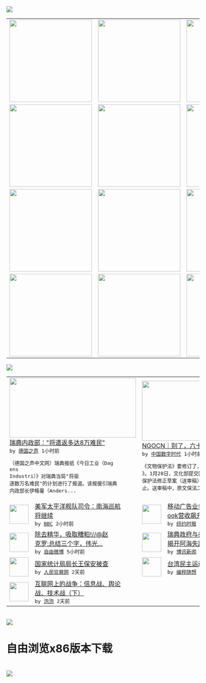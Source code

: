 

<a href="https://github.com/greatfire/z/raw/master/FreeBrowser.apk"><img src="https://raw.githubusercontent.com/greatfire/wiki/master/x/header.png" /></a><table><tr><td width="262" align="center" valign="center"><a href="https://github.com/greatfire/wiki/wiki/nyt" title="纽约时报中文网 国际纵览"><img src="https://raw.githubusercontent.com/greatfire/wiki/master/x/nyt_flag.png" width="215"/></a></td><td width="262" align="center" valign="center"><a href="https://github.com/greatfire/wiki/wiki/dw" title=""><img src="https://raw.githubusercontent.com/greatfire/wiki/master/x/dw_flag.png" width="215"/></a></td><td width="262" align="center" valign="center"><a href="https://github.com/greatfire/wiki/wiki/rmjd" title=""><img src="https://raw.githubusercontent.com/greatfire/wiki/master/x/rmjd_flag.png" width="215"/></a></td></tr><tr><td width="262" align="center" valign="center"><a href="https://github.com/paopaonetizen/website" title="泡泡 - 未经审查的互联网信息"><img src="https://raw.githubusercontent.com/greatfire/wiki/master/x/pp_flag.png" width="215"/></a></td><td width="262" align="center" valign="center"><a href="https://github.com/getlantern/mirror" title="以及自由微博和GreatFire.org官方中文论坛"><img src="https://raw.githubusercontent.com/greatfire/wiki/master/x/lantern_flag.png" width="215"/></a></td><td width="262" align="center" valign="center"><a href="https://github.com/cdtmirrors/m/" title=""><img src="https://raw.githubusercontent.com/greatfire/wiki/master/x/cdt_flag.png" width="215"/></a></td></tr><tr><td width="262" align="center" valign="center"><a href="https://github.com/program-think/blog" title="编程随想的博客"><img src="https://raw.githubusercontent.com/greatfire/wiki/master/x/pt_flag.png" width="215"/></a></td><td width="262" align="center" valign="center"><a href="https://github.com/greatfire/wiki/wiki/bbc" title=""><img src="https://raw.githubusercontent.com/greatfire/wiki/master/x/bbc_flag.png" width="215"/></a></td><td width="262" align="center" valign="center"><a href="https://github.com/freeweibo/s" title="自由微博 - 匿名和不受屏蔽的新浪微博搜索"><img src="https://raw.githubusercontent.com/greatfire/wiki/master/x/fw_flag.png" width="215"/></a></td></tr><tr><td width="262" align="center" valign="center"><a href="https://github.com/greatfire/wiki/wiki/google" title=""><img src="https://raw.githubusercontent.com/greatfire/wiki/master/x/google_flag.png" width="215"/></a></td><td width="262" align="center" valign="center"><a href="https://github.com/bxnews/boxun" title=""><img src="https://raw.githubusercontent.com/greatfire/wiki/master/x/bx_flag.png" width="215"/></a></td><td width="262" align="center" valign="center"><a href="https://github.com/greatfire/wiki/wiki/open-source" title="欢迎访问GreatFire.org开发者项目网站"><img src="https://raw.githubusercontent.com/greatfire/wiki/master/x/open-source_flag.png" width="215"/></a></td></tr></table><img src="https://raw.githubusercontent.com/greatfire/wiki/master/x/newsfeed text.png" /><table cols="4"><tr><td colspan="2" width="380"><a href="http://dw.com/p/1Hl1i?maca=chi-GK-text-greatfire-all-chinese-15625-xml-mrss"><img src="http://www.dw.com/image/0,,19008575_302,00.jpg" width="330" height="156"/></a></br><a href="http://dw.com/p/1Hl1i?maca=chi-GK-text-greatfire-all-chinese-15625-xml-mrss">瑞典内政部："将遣返多达8万难民"</a></br><kbd> by <a href="http://dw.de">德国之声</a> 1小时前 </kbd></br><pre>（德国之声中文网）瑞典报纸《今日工业（Dag<br/>ens Industri）》对瑞典当局"将驱<br/>逐数万名难民"的计划进行了报道。该报援引瑞典<br/>内政部长伊格曼（Anders...</pre></td><td colspan="2" width="380"><a href="http://feedproxy.google.com/~r/chinadigitaltimes/bNAO/~3/7gDPIPVWxAw/"><img src="http://chinadigitaltimes.net/chinese/files/2016/01/%E6%96%87%E7%89%A91.jpg" width="330" height="156"/></a></br><a href="http://feedproxy.google.com/~r/chinadigitaltimes/bNAO/~3/7gDPIPVWxAw/">NGOCN｜别了，六十五万处不可移动文物</a></br><kbd> by <a href="http://chinadigitaltimes.net/chinese/">中国数字时代</a> 1小时前 </kbd></br><pre>《文物保护法》要修订了，修订成《文物不保护法<br/>》。1月28日，文化部提交国务院审议的《文化<br/>保护法修正草案（送审稿）》征求社会意见将会截<br/>止。送审稿中，原文保法二十条...</pre></td></tr><tr><td><img src="http://a.files.bbci.co.uk/worldservice/live/assets/images/2016/01/28/160128065343_harry_b_harris_144x81__nocredit.jpg" width="50" height="50"/></td><td width="280"><a href="http://www.bbc.com/zhongwen/simp/world/2016/01/160128_south-china-sea_us_pacific_chief_harris">美军太平洋舰队司令：南海巡航<br/>将继续</a></br><kbd> by <a href="http://www.bbc.co.uk/zhongwen/simp">BBC</a> 2小时前 </kbd></td><td><img src="http://static01.nyt.com/images/2016/01/28/business/28facebook-web/28facebook-web-articleInline.jpg" width="50" height="50"/></td><td width="280"><a href="https://d3qlz4p8smvoli.cloudfront.net/technology/20160128/c28facebook/">移动广告业务抢眼，Faceb<br/>ook营收飙升</a></br><kbd> by <a href="http://m.cn.nytimes.com/">纽约时报</a> 3小时前 </kbd></td></tr><tr><td><img src="http://ww1.sinaimg.cn/large/4fa29975gw1f0dtsws5unj204a05kdfv.jpg" width="50" height="50"/></td><td width="280"><a href="https://freeweibo.com/weibo/3936209069690358">除去精华，吸取糟粕!//@赵<br/>克罗:总结三个字，伟光...</a></br><kbd> by <a href="https://freeweibo.com/">自由微博</a> 5小时前 </kbd></td><td><img src="http://www.boxun.com/news/images/2016/01/201601270034intl1.jpg" width="50" height="50"/></td><td width="280"><a href="http://www.boxun.com/news/gb/intl/2016/01/201601270034.shtml">瑞典政府与泰国警方联手调查将<br/>揭开阿海失踪之谜请看博...</a></br><kbd> by <a href="http://www.boxun.com">博讯新闻</a> 1天前 </kbd></td></tr><tr><td><img src="http://www.rmjdw.com/uploads/allimg/160126/192A3K52-0.jpg" width="50" height="50"/></td><td width="280"><a href="http://www.rmjdw.com//yongguandangan/20160126/15265.html">国家统计局局长王保安被查 </a></br><kbd> by <a href="http://www.rmjdw.com/">人民监督网</a> 2天前 </kbd></td><td><img src="http://lh3.googleusercontent.com/vU8ZzW4wa_O9VIqASs7k6acq5VlMLPoJC329h-IeSXAXWkT6c_Y1pKsQ3-VhjFuuc8qGQauA9iDzyHHZ9mxIOZG9B5YeYOndN-yfntwR0ShVxiig69AzznyLpxs0LffiDjqjpXRz1g" width="50" height="50"/></td><td width="280"><a href="http://feedproxy.google.com/~r/programthink/~3/e7PdpHrG5hI/Taiwan-Political-Movements.html">台湾民主运动和独立运动简史</a></br><kbd> by <a href="http://program-think.blogspot.com">编程随想</a> 2天前 </kbd></td></tr><tr><td><img src="https://pao-pao.net/sites/pao-pao.net/files/styles/large/public/xia_pian_wen_zhong_tu__0.jpeg?itok=mPp3TE1u" width="50" height="50"/></td><td width="280"><a href="https://pao-pao.net/article/667">互联网上的战争：信息战、舆论<br/>战、技术战（下）</a></br><kbd> by <a href="https://pao-pao.net">泡泡</a> 2天前 </kbd></td></table></br><a href="https://github.com/greatfire/z/raw/master/FreeBrowser.apk"><img src="https://raw.githubusercontent.com/greatfire/wiki/master/x/download app.png" /></a><h1>自由浏览x86版本下载<h1><a href="https://github.com/greatfire/z/raw/master/FreeBrowser-x86.apk"><img src="https://raw.githubusercontent.com/greatfire/images/master/fb86.qr.png" /></a>